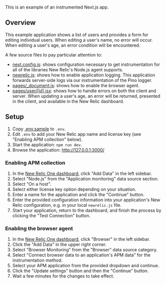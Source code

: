 This is an example of an instrumented Next.js app.

## Overview

This example application shows a list of users and provides a form for editing
individual users. When editing a user's name, no error will occur. When editing
a user's age, an error condition will be encountered.

A few source files to pay particular attention to:

+ [next.config.js](./next.config.js): shows configuration necessary to get
instrumentation for all of the libraries New Relic's Node.js agent supports.
+ [newrelic.js](./newrelic.js): shows how to enable application logging. This
application forwards server-side logs via our instrumentation of the Pino logger.
+ [pages/_document.js](./pages/_document.jsx): shows how to enable the browser
agent.
+ [pages/user/[id].jsx](./pages/user/%5Bid%5D.jsx): shows how to handle errors
on both the client and server. When updating a user's age, an error will be
returned, presented in the client, and available in the New Relic dashboard.

## Setup

1. Copy [.env.sample](./.env.sample) to `.env`.
2. Edit `.env` to add your New Relic app name and license key
(see "Enabling APM collection" below).
3. Start the application: `npm run dev`.
4. Browse the application: http://127.0.0.1:3000/

### Enabling APM collection

1. In the [New Relic One dashboard][dash], click "Add Data" in the left sidebar.
2. Select "Node.js" from the "Application monitoring" data source section.
3. Select "On a host".
4. Select either license key option depending on your situation.
5. Enter a name for the application and click the "Continue" button.
6. Enter the provided configuration information into your application's
New Relic configuration, e.g. in your local `newrelic.js` file.
7. Start your application, return to the dashboard, and finish the process
by clicking the "Test Connection" button.

### Enabling the browser agent

1. In the [New Relic One dashboard][dash], click "Browser" in the left sidebar.
2. Click the "Add Data" in the upper right corner.
3. Select "Browser Monitoring" from the "Browser" data source category.
4. Select "Connect browser data to an application's APM data" for the
instrumentation method.
5. Select your APM application from the provided dropdown and continue.
6. Click the "Update settings" button and then the "Continue" button.
7. Wait a few minutes for the changes to take effect.

[dash]: https://one.newrelic.com
